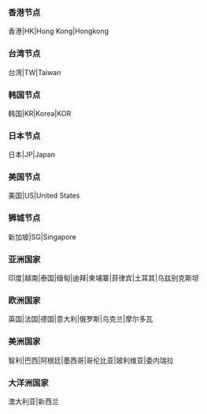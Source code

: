 ### 香港节点
香港|HK|Hong Kong|Hongkong

### 台湾节点
台湾|TW|Taiwan

### 韩国节点
韩国|KR|Korea|KOR

### 日本节点
日本|JP|Japan

### 美国节点
美国|US|United States

### 狮城节点
新加坡|SG|Singapore

### 亚洲国家
印度|越南|泰国|缅甸|迪拜|柬埔寨|菲律宾|土耳其|乌兹别克斯坦

### 欧洲国家
英国|法国|德国|意大利|俄罗斯|乌克兰|摩尔多瓦

### 美洲国家
智利|巴西|阿根廷|墨西哥|哥伦比亚|玻利维亚|委内瑞拉

### 大洋洲国家
澳大利亚|新西兰
